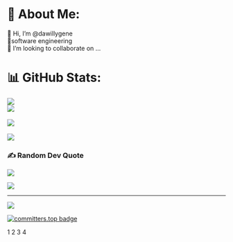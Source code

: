 # 💫 About Me:
👋 Hi, I’m @dawillygene<br>👀software engineering<br>🌱 I’m looking to collaborate on ...<br>


# 📊 GitHub Stats:
![](https://github-readme-stats.vercel.app/api?username=dawillygene&theme=dark&hide_border=false&include_all_commits=true&count_private=true)<br/>
![](https://github-readme-streak-stats.herokuapp.com/?user=dawillygene&count_private=true)<br/>  
![](https://github-readme-streak-stats.herokuapp.com/?user=dawillygene&theme=dark&hide_border=false)<br/>  
![](https://github-readme-stats.vercel.app/api/top-langs/?username=dawillygene&theme=dark&hide_border=false&include_all_commits=true&count_private=true&layout=compact)

### ✍️ Random Dev Quote
![](https://quotes-github-readme.vercel.app/api?type=horizontal&theme=radical)

![](https://komarev.com/ghpvc/?username=dawillygene&style=flat-square)

---
[![](https://visitcount.itsvg.in/api?id=dawillygene&icon=0&color=0)](https://visitcount.itsvg.in)

[![committers.top badge](https://user-badge.committers.top/tanzania_public/dawillygene.svg)](https://user-badge.committers.top/tanzania_public/dawillygene)

<!-- Proudly created with GPRM ( https://gprm.itsvg.in ) -->
1 2 3 4
